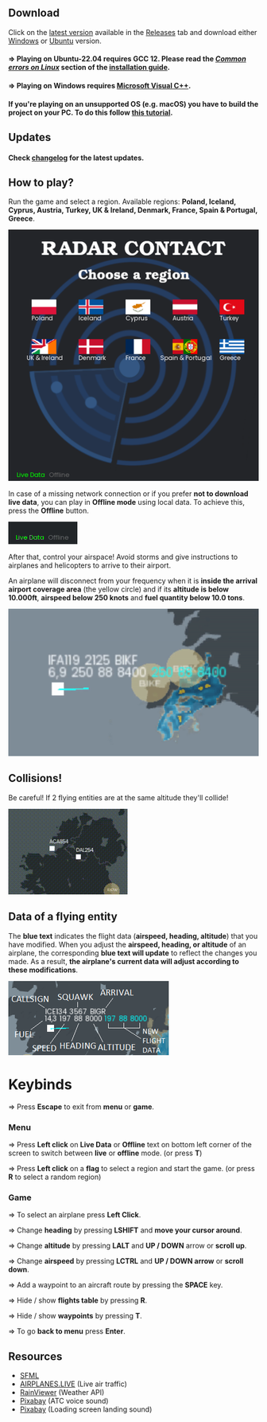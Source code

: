 ## Download

Click on the [latest version](https://github.com/Bogdanctx/Radar-Contact/releases/tag/v3.2) available in the [Releases](https://github.com/Bogdanctx/Radar-Contact/releases) tab and 
download either [Windows](https://github.com/Bogdanctx/Radar-Contact/releases/download/v3.6/Radar-Contact_windows.zip) or [Ubuntu](https://github.com/Bogdanctx/Radar-Contact/releases/download/v3.6/Radar-Contact_ubuntu-22.04.zip) version.

#### => Playing on Ubuntu-22.04 requires GCC 12. Please read the <i>[Common errors on Linux](https://github.com/Bogdanctx/Radar-Contact/blob/main/INSTALLATION.md#common-errors-on-linux)</i> section of the [installation guide](./INSTALLATION.md).
#### => Playing on Windows requires [Microsoft Visual C++](https://learn.microsoft.com/en-us/cpp/windows/latest-supported-vc-redist?view=msvc-170#latest-microsoft-visual-c-redistributable-version).

#### If you're playing on an unsupported OS (e.g. macOS) you have to build the project on your PC. To do this follow [this tutorial](./INSTALLATION.md).

## Updates
#### Check [changelog](./CHANGELOG.md) for the latest updates.

## How to play?

Run the game and select a region. Available regions: <b>Poland, Iceland, Cyprus, Austria, Turkey, UK & Ireland, Denmark,
France, Spain & Portugal, Greece</b>.

![Alt Text](./preview/menu.png)

In case of a missing network connection or if you prefer <b>not to download live data</b>, you can play in <b>Offline mode</b> using 
local data. To achieve this, press the <b>Offline</b> button.

![Alt Text](./preview/live_data.gif)

After that, control your airspace! Avoid storms and give instructions to airplanes and helicopters to arrive to their airport.

An airplane will disconnect from your frequency when it is <b>inside the arrival airport coverage area</b> (the yellow circle)
and if its **altitude is below 10.000ft**, **airspeed below 250 knots** and **fuel quantity below 10.0 tons**.

![Alt Text](./preview/landing.gif)

## Collisions!
Be careful! If 2 flying entities are at the same altitude they'll collide!

![Alt Text](./preview/collision.gif)

## Data of a flying entity

The <b>blue text</b> indicates the flight data (<b>airspeed, heading, altitude</b>) that you have modified. When 
you adjust the <b>airspeed, heading, or altitude</b> of an airplane, the corresponding <b>blue text will update</b> to reflect the changes you made. 
As a result, <b>the airplane's current data will adjust according to these modifications</b>.

![Alt Text](./preview/data_meaning.png)

# Keybinds

=> Press **Escape** to exit from **menu** or **game**.

### Menu

=> Press **Left click** on **Live Data** or **Offline** text on bottom left corner of the screen to switch between **live** or **offline** mode. (or press **T**)

=> Press **Left click** on a **flag** to select a region and start the game. (or press **R** to select a random region)

### Game

=> To select an airplane press **Left Click**.

=> Change **heading** by pressing **LSHIFT** and **move your cursor around**.

=> Change **altitude** by pressing **LALT** and **UP / DOWN** arrow or **scroll up**.

=> Change **airspeed** by pressing **LCTRL** and **UP / DOWN arrow** or **scroll down**.

=> Add a waypoint to an aircraft route by pressing the **SPACE** key.

=> Hide / show **flights table** by pressing **R**.

=> Hide / show **waypoints** by pressing **T**.

=> To go **back to menu** press **Enter**.

## Resources

- [SFML](https://github.com/SFML/SFML/tree/2.6.1)
- [AIRPLANES.LIVE](https://airplanes.live/get-started/) (Live air traffic)
- [RainViewer](https://www.rainviewer.com/api.html) (Weather API)
- [Pixabay](https://pixabay.com/sound-effects/search/air-traffic-control/) (ATC voice sound)
- [Pixabay](https://pixabay.com/sound-effects/search/landing/) (Loading screen landing sound)
